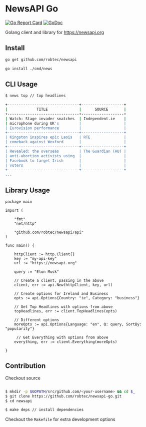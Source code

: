 # NewsAPI Go

[![Go Report Card](https://goreportcard.com/badge/github.com/robtec/newsapi-go)](https://goreportcard.com/report/github.com/robtec/newsapi-go) [![GoDoc](https://godoc.org/github.com/robtec/newsapi/api?status.svg)](https://godoc.org/github.com/robtec/newsapi/api)

Golang client and library for https://newsapi.org

## Install

```bash
go get github.com/robtec/newsapi

go install ./cmd/news
```

## CLI Usage

```bash
$ news top // top headlines

+--------------------------------+-------------------+
|             TITLE              |      SOURCE       |
+--------------------------------+-------------------+
| Watch: Stage invader snatches  | Independent.ie    |
| microphone during UK's         |                   |
| Eurovision performance         |                   |
+--------------------------------+-------------------+
| Kingston inspires epic Laois   | RTE               |
| comeback against Wexford       |                   |
+--------------------------------+-------------------+
| Revealed: the overseas         | The Guardian (AU) |
| anti-abortion activists using  |                   |
| Facebook to target Irish       |                   |
| voters                         |                   |
+--------------------------------+-------------------+
...

```


## Library Usage

```golang
package main

import (

	"fmt"
	"net/http"

	"github.com/robtec/newsapi/api"
)

func main() {

    httpClient := http.Client{}
    key := "my-api-key"
    url := "https://newsapi.org"

    query := "Elon Musk"

    // Create a client, passing in the above
    client, err := api.New(httpClient, key, url)

    // Create options for Ireland and Business
    opts := api.Options{Country: "ie", Category: "business"}

    // Get Top Headlines with options from above
    topHeadlines, err := client.TopHeadlines(opts)

    // Different options
    moreOpts := api.Options{Language: "en", Q: query, SortBy: "popularity"}

     // Get Everything with options from above
    everything, err := client.Everything(moreOpts)

}
```

## Contribution

Checkout source

```bash

$ mkdir -p $GOPATH/src/github.com/<your-username> && cd $_
$ git clone https://github.com/robtec/newsapi-go.git
$ cd newsapi

$ make deps // install dependencies
```

Checkout the `Makefile` for extra development options